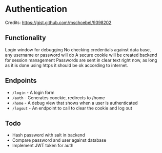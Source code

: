 # Authentication

Credits: https://gist.github.com/mschoebel/9398202

## Functionality
Login window for debugging
No checking credentials against data base, any username or password will do
A secure cookie will be created backend for session management
Passwords are sent in clear text right now, as long as it is done using https it should be ok according to internet.


## Endpoints
* ``/login`` - A login form
* ``/auth`` - Generates coockie, redirects to /home
* ``/home`` - A debug view that shows when a user is authenticated
* ``/logout`` - An endpoint to call to clear the cookie and log out

## Todo
- Hash password with salt in backend
- Compare password and user against database
- Implement JWT token for auth

